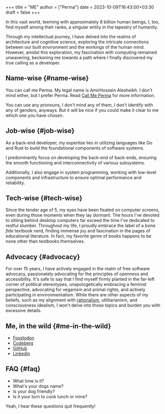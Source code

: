 +++
title = "ME"
author = ["Perma"]
date = 2023-10-09T16:43:00+03:30
draft = false
+++

In this vast world, teeming with approximately 8 billion human beings, I, too, find myself among their ranks, a singular entity in the tapestry of humanity.

Through my intellectual journey, I have delved into the realms of architecture and cognitive science, exploring the intricate connections between our built environment and the workings of the human mind. However, amidst this exploration, my fascination with computing remained unwavering, beckoning me towards a path where I finally discovered my true calling as a developer.


## Name-wise {#name-wise}

You can call me <span class="person p-nickname">Perma</span>. My legal name is <span class="person p-name">AmirHossein Alesheikh</span>. I don't mind either, but I prefer <span class="person p-nickname">Perma</span>. Read [Call Me Perma](../../posts/call_me_perma) for more information.

You can use any pronouns, I don't mind any of them, I don't identify with any of genders, anyways. But it will be nice if you could make it clear to me which one you have chosen.


## Job-wise {#job-wise}

As a back-end developer, my expertise lies in utilizing languages like <span class="language">Go</span> and <span class="language">Rust</span> to build the foundational components of software systems.

I predominantly focus on developing the back-end of back-ends, ensuring the smooth functioning and interconnectivity of various subsystems.

Additionally, I also engage in system programming, working with low-level components and infrastructure to ensure optimal performance and reliability.


## Tech-wise {#tech-wise}

Since the tender age of 5, my eyes have been fixated on computer screens, even during those moments when they lay dormant. The hours I've devoted to sitting behind desktop computers far exceed the time I've dedicated to restful slumber. Throughout my life, I proudly embrace the label of a _bona fide_ textbook nerd, finding immense joy and fascination in the pages of educational literature. In fact, my favorite genre of books happens to be none other than textbooks themselves.


## Advocacy {#advocacy}

For over 15 years, I have actively engaged in the realm of free software advocacy, passionately advocating for the principles of openness and accessibility. It's safe to say that I find myself firmly planted in the far-left corner of political stereotypes, unapologetically embracing a feminist perspective, advocating for veganism and animal rights, and actively participating in environmentalism. While there are other aspects of my beliefs, such as my alignment with [rationalism](https://www.lesswrong.com/tag/rationalist-movement), utilitarianism, and consciousness idealism, I won't delve into those topics and burden you with excessive details.


## Me, in the wild {#me-in-the-wild}

-   [Fosstodon](https:fosstodon.org/@prma)
-   [Codeberg](https:codeberg.org/prma)
-   [GitHub](https:github.com/prmadev)
-   [Linkedin](https:linkedin.com/in/prmadev)


## FAQ {#faq}

-   What time is it?
-   What's your dogs name?
-   Is your dog friendly?
-   Is it your turn to cook lunch or mine?

Yeah, I hear these questions quit frequently!
